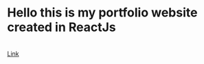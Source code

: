 <h1>Hello this is my portfolio website created in ReactJs</h1>
<br/>
<a href="https://yugsalvation.github.io/#/" >Link</a>
